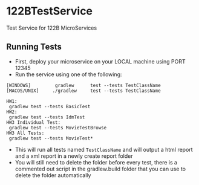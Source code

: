# 122BTestService
 Test Service for 122B MicroServices

## Running Tests

- First, deploy your microservice on your LOCAL machine using PORT 12345
- Run the service using one of the following:
~~~
[WINDOWS]         gradlew      test --tests TestClassName
[MACOS/UNIX]     ./gradlew     test --tests TestClassName

HW1:
 gradlew test --tests BasicTest
HW2:
 gradlew test --tests IdmTest
HW3 Individual Test:
 gradlew test --tests MovieTestBrowse
HW3 All Tests:
 gradlew test --tests MovieTest*
~~~

- This will run all tests named `TestClassName` and will output a html report and a xml report in a newly create report folder
- You will still need to delete the folder before every test, there is a commented out script in the gradlew.build folder that you can use to delete the folder automatically
